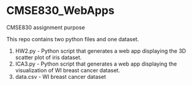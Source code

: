 # CMSE830_WebApps
CMSE830 assignment purpose

This repo contains two python files and one dataset.

1. HW2.py - Python script that generates a web app displaying the 3D scatter plot of iris dataset.
2. ICA3.py - Python script that generates a web app displaying the visualization of WI breast cancer dataset.
3. data.csv - WI breast cancer dataset
